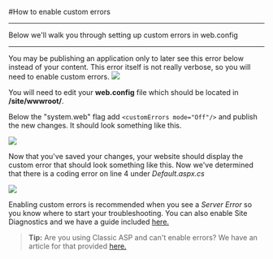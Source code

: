 #How to enable custom errors 

----------
Below we'll walk you through setting up custom errors in web.config

----------


You may be publishing an application only to later see this error below instead of your content. This error itself is not really verbose, so you will need to enable custom errors.
<img src="https://raw.githubusercontent.com/GearHost/docs/master/Images/debugasp1.PNG"/>

You will need to edit your **web.config** file which should be located in **/site/wwwroot/**.

Below the "system.web" flag add `<customErrors mode="Off"/>` and publish the new changes. It should look something like this.


<img src="https://raw.githubusercontent.com/gearhost/docs/master/Images/debugasp2.PNG"/>


Now that you've saved your changes, your website should display the custom error that should look something like this. Now we've determined that there is a coding error on line 4 under *Default.aspx.cs*

<img src="https://raw.githubusercontent.com/gearhost/docs/master/Images/debugasp3.PNG"/>

Enabling custom errors is recommended when you see a *Server Error* so you know where to start your troubleshooting. You can also enable Site Diagnostics and we have a guide included [here.](https://www.gearhost.com/documentation/site-diagnostics) 

>**Tip:** Are you using Classic ASP and can't enable errors? We have an article for that provided [here.](https://www.gearhost.com/documentation/enable-classic-asp-errors)
